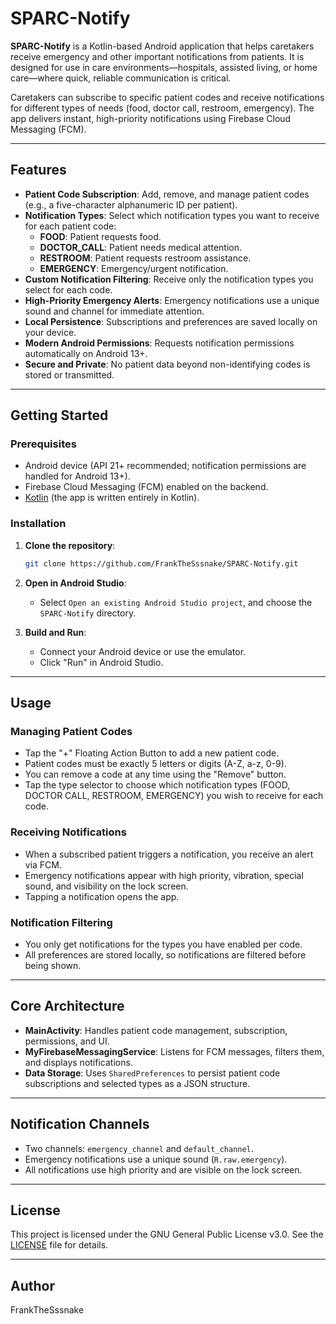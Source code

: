 # SPARC-Notify

**SPARC-Notify** is a Kotlin-based Android application that helps caretakers receive emergency and other important notifications from patients. It is designed for use in care environments—hospitals, assisted living, or home care—where quick, reliable communication is critical.

Caretakers can subscribe to specific patient codes and receive notifications for different types of needs (food, doctor call, restroom, emergency). The app delivers instant, high-priority notifications using Firebase Cloud Messaging (FCM).

---

## Features

- **Patient Code Subscription**: Add, remove, and manage patient codes (e.g., a five-character alphanumeric ID per patient).
- **Notification Types**: Select which notification types you want to receive for each patient code:
  - **FOOD**: Patient requests food.
  - **DOCTOR_CALL**: Patient needs medical attention.
  - **RESTROOM**: Patient requests restroom assistance.
  - **EMERGENCY**: Emergency/urgent notification.
- **Custom Notification Filtering**: Receive only the notification types you select for each code.
- **High-Priority Emergency Alerts**: Emergency notifications use a unique sound and channel for immediate attention.
- **Local Persistence**: Subscriptions and preferences are saved locally on your device.
- **Modern Android Permissions**: Requests notification permissions automatically on Android 13+.
- **Secure and Private**: No patient data beyond non-identifying codes is stored or transmitted.

---

## Getting Started

### Prerequisites

- Android device (API 21+ recommended; notification permissions are handled for Android 13+).
- Firebase Cloud Messaging (FCM) enabled on the backend.
- [Kotlin](https://kotlinlang.org/) (the app is written entirely in Kotlin).

### Installation

1. **Clone the repository**:
   ```bash
   git clone https://github.com/FrankTheSssnake/SPARC-Notify.git
   ```

2. **Open in Android Studio**:
   - Select `Open an existing Android Studio project`, and choose the `SPARC-Notify` directory.

3. **Build and Run**:
   - Connect your Android device or use the emulator.
   - Click "Run" in Android Studio.

---

## Usage

### Managing Patient Codes

- Tap the "+" Floating Action Button to add a new patient code.
- Patient codes must be exactly 5 letters or digits (A-Z, a-z, 0-9).
- You can remove a code at any time using the "Remove" button.
- Tap the type selector to choose which notification types (FOOD, DOCTOR CALL, RESTROOM, EMERGENCY) you wish to receive for each code.

### Receiving Notifications

- When a subscribed patient triggers a notification, you receive an alert via FCM.
- Emergency notifications appear with high priority, vibration, special sound, and visibility on the lock screen.
- Tapping a notification opens the app.

### Notification Filtering

- You only get notifications for the types you have enabled per code.
- All preferences are stored locally, so notifications are filtered before being shown.

---

## Core Architecture

- **MainActivity**: Handles patient code management, subscription, permissions, and UI.
- **MyFirebaseMessagingService**: Listens for FCM messages, filters them, and displays notifications.
- **Data Storage**: Uses `SharedPreferences` to persist patient code subscriptions and selected types as a JSON structure.

---

## Notification Channels

- Two channels: `emergency_channel` and `default_channel`.
- Emergency notifications use a unique sound (`R.raw.emergency`).
- All notifications use high priority and are visible on the lock screen.

---

## License

This project is licensed under the GNU General Public License v3.0. See the [LICENSE](LICENSE) file for details.

---

## Author

FrankTheSssnake
